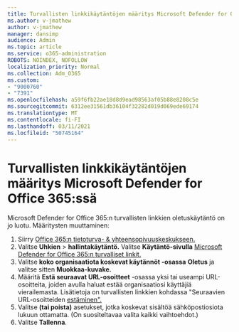 ```yaml
---
title: Turvallisten linkkikäytäntöjen määritys Microsoft Defender for Office 365:ssä
ms.author: v-jmathew
author: v-jmathew
manager: dansimp
audience: Admin
ms.topic: article
ms.service: o365-administration
ROBOTS: NOINDEX, NOFOLLOW
localization_priority: Normal
ms.collection: Adm_O365
ms.custom:
- "9000760"
- "7391"
ms.openlocfilehash: a59f6fb22ae18d8d9ead98563af05b88e8208c5e
ms.sourcegitcommit: 6312ee31561db36104f32282d019d069ede69174
ms.translationtype: MT
ms.contentlocale: fi-FI
ms.lasthandoff: 03/11/2021
ms.locfileid: "50745164"
---
```

# <a name="set-up-safe-link-policies-in-microsoft-defender-for-office-365"></a>Turvallisten linkkikäytäntöjen määritys Microsoft Defender for Office 365:ssä

Microsoft Defender for Office 365:n turvallisten linkkien oletuskäytäntö on jo luotu. Määritysten muuttaminen:

1. Siirry [Office 365:n tietoturva- & yhteensopivuuskeskukseen.](https://go.microsoft.com/fwlink/p/?linkid=2077143)
2. Valitse **Uhkien**  >  **hallintakäytäntö.** Valitse **Käytäntö-sivulla** [Microsoft Defender for Office 365:n turvalliset linkit.](https://go.microsoft.com/fwlink/?linkid=2101058)
3. Valitse **koko organisaatiota koskevat käytännöt -osassa** **Oletus** ja valitse sitten **Muokkaa-kuvake.**
4. Määritä **Estä seuraavat URL-osoitteet** -osassa yksi tai useampi URL-osoitteita, joiden avulla haluat estää organisaatiosi käyttäjiä vierailemasta. Lisätietoja on turvallisten linkkien kohdassa "Seuraavien URL-osoitteiden [estäminen".](https://go.microsoft.com/fwlink/?linkid=2092123)
5. Valitse **(tai poista)** asetukset, jotka koskevat sisältöä sähköpostiosiota lukuun ottamatta. (On suositeltavaa valita kaikki vaihtoehdot.)
6. Valitse **Tallenna**.
